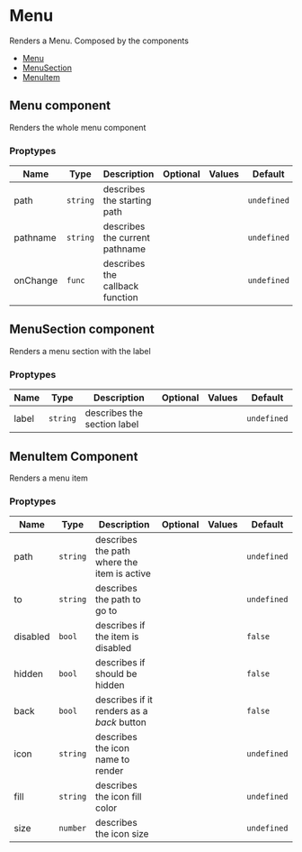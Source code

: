 # Menu 

Renders a Menu. Composed by the components
  - [Menu](#menu-component)
  - [MenuSection](#menusection-component)
  - [MenuItem](#menuitem-component)


## Menu component 

Renders the whole menu component 

### Proptypes

|   Name   |   Type   |           Description           | Optional | Values |   Default   |
|----------|----------|---------------------------------|----------|--------|-------------|
| path     | `string` | describes the starting path     |          |        | `undefined` |
| pathname | `string` | describes the current pathname  |          |        | `undefined` |
| onChange | `func`   | describes the callback function |          |        | `undefined` |


## MenuSection component

Renders a menu section with the label

### Proptypes

|  Name |   Type   |         Description         | Optional | Values |   Default   |
|-------|----------|-----------------------------|----------|--------|-------------|
| label | `string` | describes the section label |          |        | `undefined` |

## MenuItem Component

Renders a menu item

### Proptypes

|   Name   |   Type   |                 Description                 | Optional | Values |   Default   |
|----------|----------|---------------------------------------------|----------|--------|-------------|
| path     | `string` | describes the path where the item is active |          |        | `undefined` |
| to       | `string` | describes the path to go to                 |          |        | `undefined` |
| disabled | `bool`   | describes if the item is disabled           |          |        | `false`     |
| hidden   | `bool`   | describes if should be hidden               |          |        | `false`     |
| back     | `bool`   | describes if it renders as a _back_ button  |          |        | `false`     |
| icon     | `string` | describes the icon name to render           |          |        | `undefined` |
| fill     | `string` | describes the icon fill color               |          |        | `undefined` |
| size     | `number` | describes the icon size                     |          |        | `undefined` |
